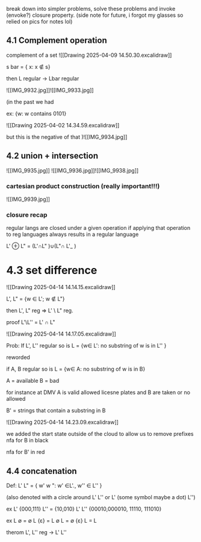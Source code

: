 break down into simpler problems, solve these problems and invoke (envoke?) closure property. 
(side note for future, i forgot my glasses so relied on pics for notes lol)

## 4.1 Complement operation 

complement of a set 
![[Drawing 2025-04-09 14.50.30.excalidraw]]

s bar = { x: x ∉ s}

then L regular -> Lbar regular 

![[IMG_9932.jpg]]![[IMG_9933.jpg]]

(in the past we had 


ex: {w: w contains 0101}

![[Drawing 2025-04-02 14.34.59.excalidraw]]

but this is the negative of that )![[IMG_9934.jpg]]


## 4.2 union + intersection  

![[IMG_9935.jpg]]
![[IMG_9936.jpg]]![[IMG_9938.jpg]]

### cartesian product construction (really important!!!) 
![[IMG_9939.jpg]]


### closure recap 
regular langs are closed under a given operation if applying that operation to reg languages always results in a regular language 

L' ⊕ L" = (L'∩L" )∪(L"∩ L'_ )

# 4.3 set difference 
![[Drawing 2025-04-14 14.14.15.excalidraw]]

L', L" = {w ∈ L'; w ∉ L"}

then L', L" reg => L' \ L" reg.

proof L'\L'' = L' ∩ L"

![[Drawing 2025-04-14 14.17.05.excalidraw]]

Prob: If L', L'' regular so is L = {w∈ L': no substring of w is in L'' }


reworded 

if A, B regular so is L = {w∈ A: no substring of w is in B}

A = available
B = bad

for instance at DMV A is valid allowed licesne plates and B are taken or no allowed 

B' = strings that contain a substring in B 

![[Drawing 2025-04-14 14.23.09.excalidraw]]

we added the start state outside of the cloud to allow us to remove prefixes 
nfa for B  in black 

nfa for B' in red



## 4.4 concatenation 

Def: 
L' L" = { w' w ": w' ∈L'., w'' ∈ L'' }

(also denoted with a circle around L' L'' or L' (some symbol maybe a dot) L'')

ex L' {000,111} L'' = {10,010}
L' L'' {00010,000010, 11110, 111010}

ex  L ∅ = ∅
L {ε} = L 
∅ L = ∅
{ε} L = L 

therom 
L', L'' reg -> L' L'' 

